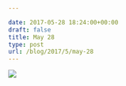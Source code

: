 ```yaml
---

date: 2017-05-28 18:24:00+00:00
draft: false
title: May 28
type: post
url: /blog/2017/5/may-28
---
```


![](/images/2017-05-28-20175may-28/image-asset.jpeg)

